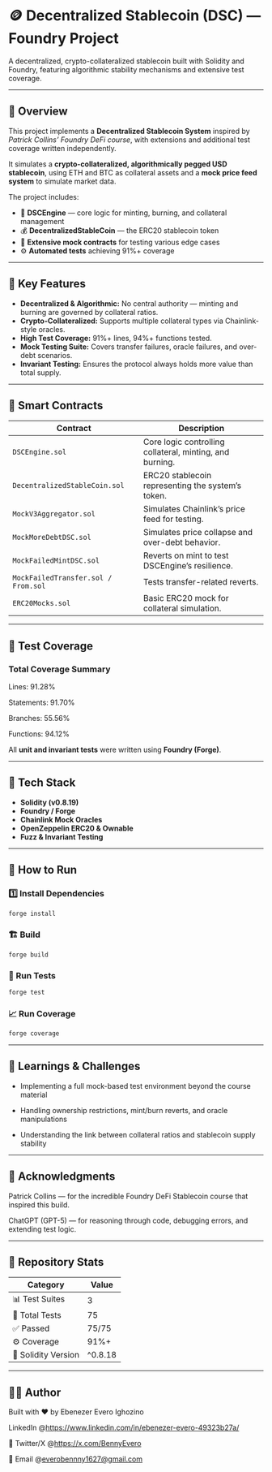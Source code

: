 # 🪙 Decentralized Stablecoin (DSC) — Foundry Project

A decentralized, crypto-collateralized stablecoin built with Solidity and Foundry, featuring algorithmic stability mechanisms and extensive test coverage.

---

## 📖 Overview

This project implements a **Decentralized Stablecoin System** inspired by *Patrick Collins’ Foundry DeFi course*, with extensions and additional test coverage written independently.

It simulates a **crypto-collateralized, algorithmically pegged USD stablecoin**, using ETH and BTC as collateral assets and a **mock price feed system** to simulate market data.

The project includes:

- 🧠 **DSCEngine** — core logic for minting, burning, and collateral management  
- 💰 **DecentralizedStableCoin** — the ERC20 stablecoin token  
- 🧪 **Extensive mock contracts** for testing various edge cases  
- ⚙️ **Automated tests** achieving 91%+ coverage  

---

## 🧩 Key Features

- **Decentralized & Algorithmic:** No central authority — minting and burning are governed by collateral ratios.  
- **Crypto-Collateralized:** Supports multiple collateral types via Chainlink-style oracles.  
- **High Test Coverage:** 91%+ lines, 94%+ functions tested.  
- **Mock Testing Suite:** Covers transfer failures, oracle failures, and over-debt scenarios.  
- **Invariant Testing:** Ensures the protocol always holds more value than total supply.  

---

## 🧱 Smart Contracts

| Contract | Description |
|-----------|-------------|
| `DSCEngine.sol` | Core logic controlling collateral, minting, and burning. |
| `DecentralizedStableCoin.sol` | ERC20 stablecoin representing the system’s token. |
| `MockV3Aggregator.sol` | Simulates Chainlink’s price feed for testing. |
| `MockMoreDebtDSC.sol` | Simulates price collapse and over-debt behavior. |
| `MockFailedMintDSC.sol` | Reverts on mint to test DSCEngine’s resilience. |
| `MockFailedTransfer.sol / From.sol` | Tests transfer-related reverts. |
| `ERC20Mocks.sol` | Basic ERC20 mock for collateral simulation. |

---

## 🧪 Test Coverage

### Total Coverage Summary

Lines: 91.28%

Statements: 91.70%

Branches: 55.56%

Functions: 94.12%


All **unit and invariant tests** were written using **Foundry (Forge)**.

---

## 🧰 Tech Stack

- **Solidity (v0.8.19)**  
- **Foundry / Forge**  
- **Chainlink Mock Oracles**  
- **OpenZeppelin ERC20 & Ownable**  
- **Fuzz & Invariant Testing**

---

## 🚀 How to Run

### 1️⃣ Install Dependencies
```bash
forge install
```

### 🏗️ Build
```bash
forge build
```

### 🧪 Run Tests
```bash
forge test
```

### 📈 Run Coverage
```bash
forge coverage
```

---

## 🧠 Learnings & Challenges

- Implementing a full mock-based test environment beyond the course material

- Handling ownership restrictions, mint/burn reverts, and oracle manipulations

- Understanding the link between collateral ratios and stablecoin supply stability

---

## 🙏 Acknowledgments

Patrick Collins — for the incredible Foundry DeFi Stablecoin course that inspired this build.

ChatGPT (GPT-5) — for reasoning through code, debugging errors, and extending test logic.

---

## 📂 Repository Stats

| Category | Value |
|-----------|-------------|
| 📊 Test Suites | 3 |
| 🧪 Total Tests| 75 |
| ✅ Passed| 75/75 |
| ⚙️ Coverage | 91%+ |
| 🧩 Solidity Version | ^0.8.18 |

---

## 👨‍💻 Author

Built with ❤️ by Ebenezer Evero Ighozino

LinkedIn @https://www.linkedin.com/in/ebenezer-evero-49323b27a/

💬 Twitter/X @https://x.com/BennyEvero

📧 Email @everobennny1627@gmail.com